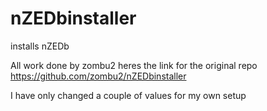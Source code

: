 nZEDbinstaller
==============

installs nZEDb

All work  done by zombu2 heres the link for the original repo https://github.com/zombu2/nZEDbinstaller

I have only changed a couple of values for my own setup 
